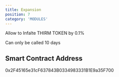 ```yaml
---
title: Expansion
position: 7
category: 'MODULES'
---
```





Allow to Infalte THIRM TOKEN by 0.1% 

Can only be called 10 days

## Smart Contract Address
0x2F45165e31cF637843B0334983331B1E9a35F700
